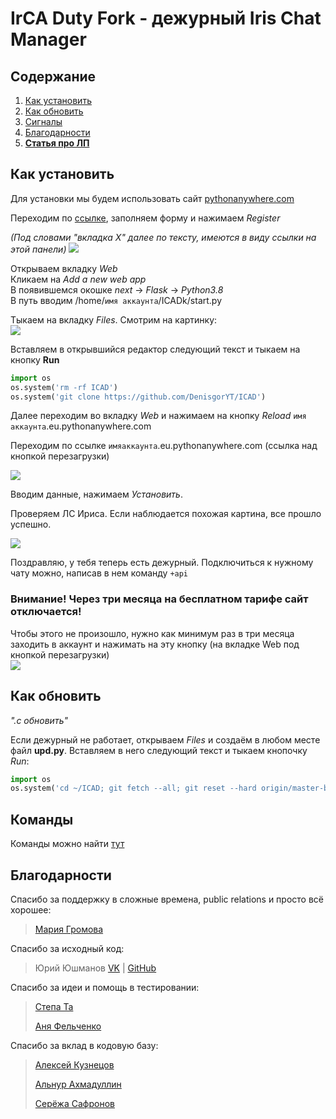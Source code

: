 # IrCA Duty Fork - дежурный Iris Chat Manager

## Содержание
1. [Как установить](./README.md#Как-установить)
2. [Как обновить](./README.md#Как-обновить)
3. [Сигналы](./README.md#Сигналы)
4. [Благодарности](./README.md#Благодарности)
5. [**Статья про ЛП**](http://vk.com/@ircaduty-lp-module)

<!-- Если что, [в нашей беседке](https://vk.me/join/cDa3Oe01mwpXuBL2QPOIPLfmJlaLKYBHWEo=) тебе могут помочь. -->
<!-- **(уважай чужое время и проверь сначала заметки беседы, скорее всего, там есть ответ на твой вопрос)** -->

## Как установить

Для установки мы будем использовать сайт [pythonanywhere.com](https://www.eu.pythonanywhere.com/)

Переходим по [ссылке](https://www.eu.pythonanywhere.com/registration/register/beginner/), заполняем форму и нажимаем *Register*

*(Под словами "вкладка X" далее по тексту, имеются в виду ссылки на этой панели)*
[![](https://sun9-35.userapi.com/GvwS8jmduczHApabBhlJyeJcAzhMLkFEE8Bqmw/_UZT_5jUQtk.jpg)](https://sun9-35.userapi.com/GvwS8jmduczHApabBhlJyeJcAzhMLkFEE8Bqmw/_UZT_5jUQtk.jpg)


Открываем вкладку *Web*\
Кликаем на *Add a new web app*\
В появившемся окошке *next*  -> *Flask* -> *Python3.8*\
В путь вводим /home/`имя аккаунта`/ICADk/start.py


Тыкаем на вкладку *Files*. Смотрим на картинку:\
[![](https://sun9-79.userapi.com/impf/UxI4dBLSwiYBT_JojwqN1O6xq_I0tZSVqKvBoQ/zVjLKL9NpKc.jpg?size=777x137&quality=96&sign=fd988e120467f5046da6a4ce944947d8&type=album)](https://sun9-79.userapi.com/impf/UxI4dBLSwiYBT_JojwqN1O6xq_I0tZSVqKvBoQ/zVjLKL9NpKc.jpg?size=777x137&quality=96&sign=fd988e120467f5046da6a4ce944947d8&type=album)

Вставляем в открывшийся редактор следующий текст и тыкаем на кнопку **Run**
```python
import os
os.system('rm -rf ICAD')
os.system('git clone https://github.com/DenisgorYT/ICAD')
```


Далее переходим во вкладку *Web* и нажимаем на кнопку *Reload* `имя аккаунта`.eu.pythonanywhere.com

Переходим по ссылке `имяаккаунта`.eu.pythonanywhere.com (ссылка над кнопкой перезагрузки)

[![](https://sun9-58.userapi.com/BQNI2zd65Erkq0AU9DlMfohvqJ8id8rFZ0yx3A/UVdo0UBPYSo.jpg)](https://sun9-58.userapi.com/BQNI2zd65Erkq0AU9DlMfohvqJ8id8rFZ0yx3A/UVdo0UBPYSo.jpg)

Вводим данные, нажимаем *Установить*.

Проверяем ЛС Ириса. Если наблюдается похожая картина, все прошло успешно.

[![](https://sun9-30.userapi.com/sVe1HXsLTeJJAooKetexpUA2SgzebW5x04XRPQ/IiwM_MRWBdc.jpg)](https://sun9-30.userapi.com/sVe1HXsLTeJJAooKetexpUA2SgzebW5x04XRPQ/IiwM_MRWBdc.jpg)

Поздравляю, у тебя теперь есть дежурный. Подключиться к нужному чату можно, написав в нем команду `+api`

### **Внимание!** Через три месяца на бесплатном тарифе сайт отключается!
Чтобы этого не произошло, нужно как минимум раз в три месяца заходить в аккаунт и нажимать на эту кнопку (на вкладке Web под кнопкой перезагрузки)\
[![](https://sun9-45.userapi.com/jCRPUmhR1BziUy5dWC-9RFd6ymSU9zbNC3DgCg/AlaKKXFA_Ko.jpg)](https://sun9-45.userapi.com/jCRPUmhR1BziUy5dWC-9RFd6ymSU9zbNC3DgCg/AlaKKXFA_Ko.jpg)

## Как обновить
*".c обновить"*

Если дежурный не работает, открываем *Files* и создаём в любом месте файл **upd.py**. Вставляем в него следующий текст и тыкаем кнопочку *Run*:
```python
import os
os.system('cd ~/ICAD; git fetch --all; git reset --hard origin/master-beta')
```

## Команды
Команды можно найти [тут](http://vk.com/@ircaduty-commands)

## Благодарности

Спасибо за поддержку в сложные времена, public relations и просто всё хорошее:

> [Мария Громова](https://vk.com/id549315693)

Спасибо за исходный код:

> Юрий Юшманов [VK](https://vk.com/id460908267) | [GitHub](https://github.com/lordralinc)

Спасибо за идеи и помощь в тестировании:

> [Степа Та](https://vk.com/id365530525)
>
> [Аня Фельченко](https://vk.com/id324036713)

Спасибо за вклад в кодовую базу:

> [Алексей Кузнецов](https://vk.com/id194861150)
>
> [Альнур Ахмадуллин](https://vk.com/id197786896)
>
> [Серёжа Сафронов](https://vk.com/id266287518)
